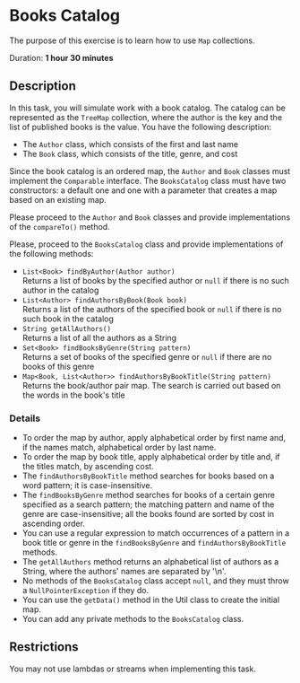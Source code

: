 # Books Catalog

The purpose of this exercise is to learn how to use `Map` collections.

Duration: **1 hour 30 minutes**

## Description

In this task, you will simulate work with a book catalog. The catalog can be represented as the `TreeMap` collection, where the author is the key and the list of published books is the value. You have the following description:

* The `Author` class, which consists of the first and last name
* The `Book` class, which consists of the title, genre, and cost

Since the book catalog is an ordered map, the `Author` and `Book` classes must implement the `Comparable` interface.
The `BooksCatalog` class must have two constructors: a default one and one with a parameter that creates a map based on an existing map.

Please proceed to the  `Author` and `Book` classes and provide implementations of the `compareTo()` method.

Please, proceed to the `BooksCatalog` class and provide implementations of the following methods:
* `List<Book> findByAuthor(Author author)` \
  Returns a list of books by the specified author or `null` if there is no such author in the catalog
* `List<Author> findAuthorsByBook(Book book)` \
  Returns a list of the authors of the specified book or `null` if there is no such book in the catalog
* `String getAllAuthors()` \
  Returns a list of all the authors as a String
* `Set<Book> findBooksByGenre(String pattern)` \
  Returns a set of books of the specified genre or `null` if there are no books of this genre
* `Map<Book, List<Author>> findAuthorsByBookTitle(String pattern)` \
  Returns the book/author pair map. The search is carried out based on   the words in the book's title

### Details

* To order the map by author, apply alphabetical order by first name and, if the names match, alphabetical order by last name.
* To order the map by book title, apply alphabetical order by title and, if the titles match, by ascending cost.
* The `findAuthorsByBookTitle` method searches for books based on a word pattern; it is case-insensitive.
* The `findBooksByGenre` method searches for books of a certain genre specified as a search pattern; the matching pattern and name of the genre are case-insensitive; all the books found are sorted by cost in ascending order.
* You can use a regular expression to match occurrences of a pattern in a book title or genre in the `findBooksByGenre` and `findAuthorsByBookTitle` methods.
* The `getAllAuthors` method returns an alphabetical list of authors as a String, where the authors' names are separated by '\n'.
* No methods of the `BooksCatalog` class accept `null`, and they must throw a `NullPointerException` if they do.
* You can use the `getData()` method in the Util class to create the initial map.
* You can add any private methods to the `BooksCatalog` class.


## Restrictions

You may not use lambdas or streams when implementing this task.
